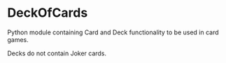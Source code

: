 # DeckOfCards

Python module containing Card and Deck functionality to be used in card games.

Decks do not contain Joker cards.

